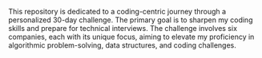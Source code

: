 This repository is dedicated to a coding-centric journey through a personalized 30-day challenge. The primary goal is to sharpen my coding skills and prepare for technical interviews. The challenge involves six companies, each with its unique focus, aiming to elevate my proficiency in algorithmic problem-solving, data structures, and coding challenges.
